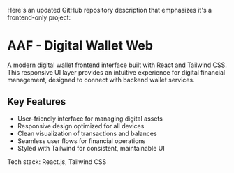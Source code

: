 Here's an updated GitHub repository description that emphasizes it's a frontend-only project:

# AAF - Digital Wallet Web

A modern digital wallet frontend interface built with React and Tailwind CSS. This responsive UI layer provides an intuitive experience for digital financial management, designed to connect with backend wallet services.

## Key Features
- User-friendly interface for managing digital assets
- Responsive design optimized for all devices
- Clean visualization of transactions and balances
- Seamless user flows for financial operations
- Styled with Tailwind for consistent, maintainable UI

Tech stack: React.js, Tailwind CSS
